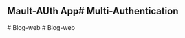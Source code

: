 ## Mault-AUth App#   M u l t i - A u t h e n t i c a t i o n  
 #   B l o g - w e b  
 #   B l o g - w e b  
 